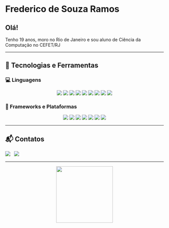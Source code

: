 <br><br><br>
# Frederico de Souza Ramos

## Olá!

Tenho 19 anos, moro no Rio de Janeiro e sou aluno de Ciência da Computação no CEFET/RJ

---

## 🧠 Tecnologias e Ferramentas

### 💻 Linguagens
<p align="center">
  <img src="https://img.shields.io/badge/Java-%23ED8B00?style=for-the-badge&logo=java&logoColor=white" />
  <img src="https://img.shields.io/badge/C++-%2300599C?style=for-the-badge&logo=cplusplus&logoColor=white" />
  <img src="https://img.shields.io/badge/C%23-%23239120?style=for-the-badge&logo=csharp&logoColor=white" />
  <img src="https://img.shields.io/badge/JavaScript-%23F7DF1E?style=for-the-badge&logo=javascript&logoColor=black" />
  <img src="https://img.shields.io/badge/HTML5-%23E34F26?style=for-the-badge&logo=html5&logoColor=white" />
  <img src="https://img.shields.io/badge/CSS3-%231572B6?style=for-the-badge&logo=css3&logoColor=white" />
  <img src="https://img.shields.io/badge/TypeScript-%23007ACC?style=for-the-badge&logo=typescript&logoColor=white" />
  <img src="https://img.shields.io/badge/Python-%233776AB?style=for-the-badge&logo=python&logoColor=white" />
  <img src="https://img.shields.io/badge/Rust-%23000000?style=for-the-badge&logo=rust&logoColor=white" />
</p>

### 🧩 Frameworks e Plataformas
<p align="center">
  <img src="https://img.shields.io/badge/.NET-%23512BD4?style=for-the-badge&logo=dotnet&logoColor=white" />
  <img src="https://img.shields.io/badge/Flask-%23000000?style=for-the-badge&logo=flask&logoColor=white" />
  <img src="https://img.shields.io/badge/Node.js-%23339933?style=for-the-badge&logo=nodedotjs&logoColor=white" />
  <img src="https://img.shields.io/badge/Spring%20Boot-%236DB33F?style=for-the-badge&logo=springboot&logoColor=white" />
  <img src="https://img.shields.io/badge/React-%2361DAFB?style=for-the-badge&logo=react&logoColor=black" />
  <img src="https://img.shields.io/badge/Angular-%23DD0031?style=for-the-badge&logo=angular&logoColor=white" />
  <img src="https://img.shields.io/badge/AWS-%23FF9900?style=for-the-badge&logo=amazonaws&logoColor=white" />
</p>

---

## 📬 Contatos
<a href = "mailto:contato@fredericosramos2@gmail.com"><img loading="lazy" src="https://img.shields.io/badge/Gmail-D14836?style=for-the-badge"></a>&nbsp;&nbsp;
<a href="https://www.linkedin.com/in/frederico-de-souza-ramos"><img loading="lazy" src="https://img.shields.io/badge/-LinkedIn-%230077B5?style=for-the-badge"></a>

---

<div align="center">
  <img loading="lazy" height="180em" src="https://github-readme-stats.vercel.app/api/top-langs/?username=FredericoSRamos&layout=compact&langs_count=7&theme=dark" />
</div>
